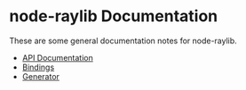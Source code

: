 # node-raylib Documentation

These are some general documentation notes for node-raylib.

- [API Documentation](API.md)
- [Bindings](bindings)
- [Generator](generator)
